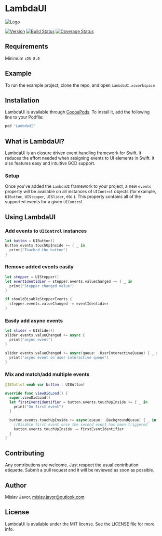 # LambdaUI


![Logo](https://i.imgur.com/4Iubz3e.png)

[![Version](https://img.shields.io/cocoapods/v/LambdaUI.svg?style=flat)](http://cocoapods.org/pods/LambdaUI)
[![Build Status](https://travis-ci.org/mislavjavor/LambdaUI.svg?branch=master)](https://travis-ci.org/mislavjavor/LambdaUI)
[![Coverage Status](https://coveralls.io/repos/github/mislavjavor/LambdaUI/badge.svg?branch=add-control-sender)](https://coveralls.io/github/mislavjavor/LambdaUI?branch=add-control-sender)

## Requirements

Minimum `iOS 8.0`

## Example

To run the example project, clone the repo, and open `LambdaUI.xcworkspace`

## Installation

LambdaUI is available through [CocoaPods](http://cocoapods.org). To install
it, add the following line to your Podfile:

```ruby
pod "LambdaUI"
```

## What is LambdaUI?

LambdaUI is an closure driven event handling framework for Swift. It reduces the effort needed when assigning events to UI elements in Swift. It also features easy and intuitive GCD support.

### Setup

Once you've added the `LambdaUI` framework to your project, a new `events` property will be available on all instances of `UIControl` objects (for example, `UIButton`, `UIStepper`, `UISlider`, etc.). This property contains all of the supported events for a given `UIControl`

## Using LambdaUI

### Add events to `UIControl` instances

```swift
let button = UIButton()
button.events.touchUpInside += { _ in
  print("Touched the button")
}
```

### Remove added events easily

```swift
let stepper = UIStepper()
let eventIdentidier = stepper.events.valueChanged += { _ in
  print("Stepper changed value")
}

if shouldDisableStepperEvents {
  stepper.events.valueChanged -= eventIdentidier
}
```

### Easily add async events

```swift
let slider = UISlider()
slider.events.valueChanged += async {
  print("async event")
}

slider.events.valueChanged += async(queue: .UserInteractiveQueue) { _ in
  print("async event on user interactive queue")
}
```

### Mix and match/add multiple events

```swift
@IBOutlet weak var button : UIButton!

override func viewDidLoad() {
  super.viewDidLoad()
  let firstEventIdentifier = button.events.touchUpInside += { _ in
    print("Do first event")
  }

  button.events.touchUpInside += async(queue: .BackgroundQueue) { _ in
    //Disable first event once the second event has been triggered
    button.events.touchUpInside -= firstEventIdentifier
  }
}
```

## Contributing
Any contributions are welcome. Just respect the usual contribution etiquette. Submit a pull request and it will be reviewed as soon as possible.

## Author

Mislav Javor, mislav.javor@outlook.com

## License

LambdaUI is available under the MIT license. See the LICENSE file for more info.
